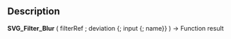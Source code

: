 ﻿<!-- nodeReference := SVG_Filter_Blur ( parentReference ; stdDeviation ; in ; result ) -> parentReference (Text) -> stdDeviation (Long Integer) -> in (Text) -> result (Text) <- nodeReference (Text)-->## Description **SVG\_Filter\_Blur** ( filterRef ; deviation {; input {; name}} ) -&gt; Function result 